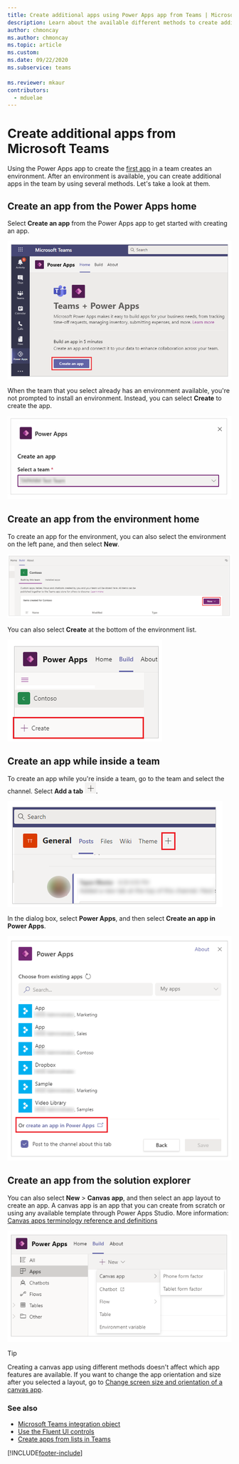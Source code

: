 ```yaml
---
title: Create additional apps using Power Apps app from Teams | Microsoft Docs
description: Learn about the available different methods to create additional apps using Power Apps app from Teams.
author: chmoncay
ms.author: chmoncay
ms.topic: article
ms.custom: 
ms.date: 09/22/2020
ms.subservice: teams

ms.reviewer: mkaur
contributors:
  - mduelae
---
```


# Create additional apps from Microsoft Teams

Using the Power Apps app to create the [first app](create-first-app.md) in a team creates an environment. After an environment is available, you can create additional apps in the team by using several methods. Let's take a look at them.

## Create an app from the Power Apps home

Select **Create an app** from the Power Apps app to get started with creating an app.

![Create an app from the Power Apps home.](media/additional-apps-1.png "Create an app from the Power Apps home")

When the team that you select already has an environment available, you're not prompted to install an environment. Instead, you can select **Create** to create the app.

![Select Create to create the app.](media/additional-apps-2.png "Select Create to create the app")

## Create an app from the environment home

To create an app for the environment, you can also select the environment on the left pane, and then select **New**.

![Create an app from the environment home.](media/additional-apps-3.png "Create an app from the environment home")

You can also select **Create** at the bottom of the environment list.

![Select Create from the environment list.](media/additional-apps-4.png "Select Create from the environment list")

## Create an app while inside a team

To create an app while you're inside a team, go to the team and select the channel. Select **Add a tab** ![Add a tab.](media/additional-apps-5.png "Add a tab").

![Create an app from inside a team by adding a tab.](media/additional-apps-7.png "Create an app from inside a team by adding a tab")

In the dialog box, select **Power Apps**, and then select **Create an app in Power Apps**.

![Create an app while inside a team.](media/additional-apps-6.png "Create an app while inside a team")

## Create an app from the solution explorer

You can also select **New** \> **Canvas app**, and then select an app layout to
create an app. A canvas app is an app that you can create from scratch
or using any available template through Power Apps Studio. More
information: [Canvas apps terminology reference and definitions](overview-of-the-power-apps-app.md#canvas-apps-terminology-reference-and-definitions)

![Create an app from the solution explorer.](media/additional-apps-8.png "Create an app from the solution explorer")

> [!TIP]
> Creating a canvas app using different methods doesn't affect which app features are available. If you want to change the app orientation and size after you selected a layout, go to [Change screen size and orientation of a canvas app](../maker/canvas-apps/set-aspect-ratio-portrait-landscape.md).

### See also

- [Microsoft Teams integration object](use-teams-integration-object.md)  
- [Use the Fluent UI controls](use-the-fluent-ui-controls.md)
- [Create apps from lists in Teams](create-apps-lists.md)

[!INCLUDE[footer-include](../includes/footer-banner.md)]

